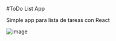 #ToDo List App

Simple app para lista de tareas con React

![image](https://github.com/user-attachments/assets/5f3624bc-2531-46d7-9e09-8d7151da772c)
